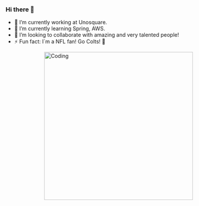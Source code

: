 ### Hi there 👋

<!--
**EdgarDev18/EdgarDev18** is a ✨ _special_ ✨ repository because its `README.md` (this file) appears on your GitHub profile.

Here are some ideas to get you started:
-->
- 🔭 I’m currently working at Unosquare.
- 🌱 I’m currently learning Spring, AWS.
- 👯 I’m looking to collaborate with amazing and very talented people!
- ⚡ Fun fact: I´m a NFL fan! Go Colts! 🏈


<img align="right" alt="Coding" width="400" src="https://images4.alphacoders.com/148/148414.jpg">
